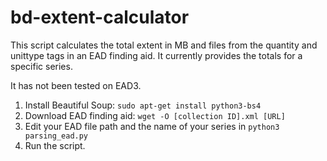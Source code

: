# bd-extent-calculator

This script calculates the total extent in MB and files from the quantity and unittype tags in an EAD finding aid. It currently provides the totals for a specific series.

It has not been tested on EAD3.

1. Install Beautiful Soup: `sudo apt-get install python3-bs4`
2. Download EAD finding aid: `wget -O [collection ID].xml [URL]`
3. Edit your EAD file path and the name of your series in `python3 parsing_ead.py`
4. Run the script.